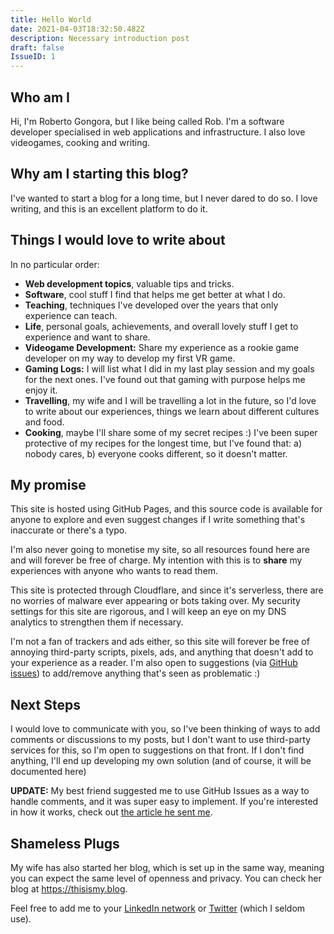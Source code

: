 ```yaml
---
title: Hello World
date: 2021-04-03T18:32:50.482Z
description: Necessary introduction post
draft: false
IssueID: 1
---
```

## Who am I

Hi, I'm Roberto Gongora, but I like being called Rob. I'm a software developer specialised in web applications and infrastructure. I also love videogames, cooking and writing.

## Why am I starting this blog?

I've wanted to start a blog for a long time, but I never dared to do so. I love writing, and this is an excellent platform to do it.

## Things I would love to write about

In no particular order:

* **Web development topics**, valuable tips and tricks.
* **Software**, cool stuff I find that helps me get better at what I do.
* **Teaching**, techniques I've developed over the years that only experience can teach.
* **Life**, personal goals, achievements, and overall lovely stuff I get to experience and want to share.
* **Videogame Development:** Share my experience as a rookie game developer on my way to develop my first VR game.
* **Gaming Logs:** I will list what I did in my last play session and my goals for the next ones. I've found out that gaming with purpose helps me enjoy it.
* **Travelling**, my wife and I will be travelling a lot in the future, so I'd love to write about our experiences, things we learn about different cultures and food.
* **Cooking**, maybe I'll share some of my secret recipes :) I've been super protective of my recipes for the longest time, but I've found that: a) nobody cares, b) everyone cooks different, so it doesn't matter.

## My promise

This site is hosted using GitHub Pages, and this source code is available for anyone to explore and even suggest changes if I write something that's inaccurate or there's a typo.

I'm also never going to monetise my site, so all resources found here are and will forever be free of charge. My intention with this is to **share** my experiences with anyone who wants to read them.

This site is protected through Cloudflare, and since it's serverless, there are no worries of malware ever appearing or bots taking over. My security settings for this site are rigorous, and I will keep an eye on my DNS analytics to strengthen them if necessary.

I'm not a fan of trackers and ads either, so this site will forever be free of annoying third-party scripts, pixels, ads, and anything that doesn't add to your experience as a reader. I'm also open to suggestions (via [GitHub issues](https://github.com/RobertoGongora/yourfavouriteblog/issues)) to add/remove anything that's seen as problematic :)

## Next Steps

I would love to communicate with you, so I've been thinking of ways to add comments or discussions to my posts, but I don't want to use third-party services for this, so I'm open to suggestions on that front. If I don't find anything, I'll end up developing my own solution (and of course, it will be documented here)

**UPDATE:** My best friend suggested me to use GitHub Issues as a way to handle comments, and it was super easy to implement. If you're interested in how it works, check out [the article he sent me](https://retifrav.github.io/blog/2019/04/19/github-comments-hugo/).

## Shameless Plugs

My wife has also started her blog, which is set up in the same way, meaning you can expect the same level of openness and privacy. You can check her blog at <https://thisismy.blog>.

Feel free to add me to your [LinkedIn network](https://linkedin.com/in/roberto-gongora) or [Twitter](https://twitter.com/roberttt1005) (which I seldom use).